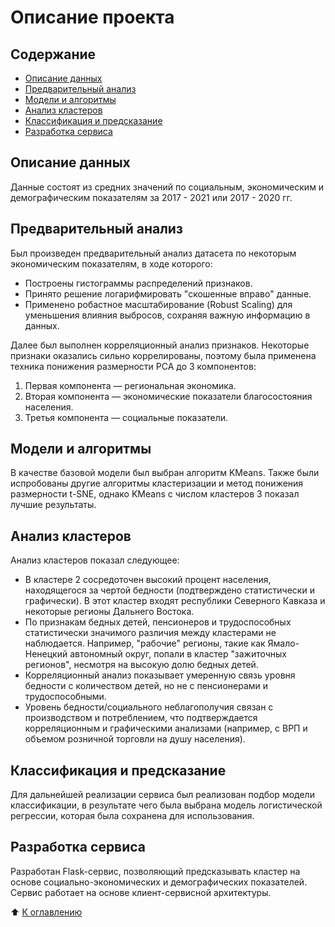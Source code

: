 
# Описание проекта

## Содержание
- [Описание данных](#описание-данных)
- [Предварительный анализ](#предварительный-анализ)
- [Модели и алгоритмы](#модели-и-алгоритмы)
- [Анализ кластеров](#анализ-кластеров)
- [Классификация и предсказание](#классификация-и-предсказание)
- [Разработка сервиса](#разработка-сервиса)

## Описание данных
Данные состоят из средних значений по социальным, экономическим и демографическим показателям за 2017 - 2021 или 2017 - 2020 гг.

## Предварительный анализ
Был произведен предварительный анализ датасета по некоторым экономическим показателям, в ходе которого:
- Построены гистограммы распределений признаков.
- Принято решение логарифмировать "скошенные вправо" данные.
- Применено робастное масштабирование (Robust Scaling) для уменьшения влияния выбросов, сохраняя важную информацию в данных.
  
Далее был выполнен корреляционный анализ признаков. Некоторые признаки оказались сильно коррелированы, поэтому была применена техника понижения размерности PCA до 3 компонентов:
1. Первая компонента — региональная экономика.
2. Вторая компонента — экономические показатели благосостояния населения.
3. Третья компонента — социальные показатели.

## Модели и алгоритмы
В качестве базовой модели был выбран алгоритм KMeans. Также были испробованы другие алгоритмы кластеризации и метод понижения размерности t-SNE, однако KMeans с числом кластеров 3 показал лучшие результаты.

## Анализ кластеров
Анализ кластеров показал следующее:
- В кластере 2 сосредоточен высокий процент населения, находящегося за чертой бедности (подтверждено статистически и графически). В этот кластер входят республики Северного Кавказа и некоторые регионы Дальнего Востока.
- По признакам бедных детей, пенсионеров и трудоспособных статистически значимого различия между кластерами не наблюдается. Например, "рабочие" регионы, такие как Ямало-Ненецкий автономный округ, попали в кластер "зажиточных регионов", несмотря на высокую долю бедных детей.
- Корреляционный анализ показывает умеренную связь уровня бедности с количеством детей, но не с пенсионерами и трудоспособными.
- Уровень бедности/социального неблагополучия связан с производством и потреблением, что подтверждается корреляционным и графическими анализами (например, с ВРП и объемом розничной торговли на душу населения).

## Классификация и предсказание
Для дальнейшей реализации сервиса был реализован подбор модели классификации, в результате чего была выбрана модель логистической регрессии, которая была сохранена для использования.

## Разработка сервиса
Разработан Flask-сервис, позволяющий предсказывать кластер на основе социально-экономических и демографических показателей. Сервис работает на основе клиент-сервисной архитектуры.

:arrow_up: [К оглавлению](#содержание)

